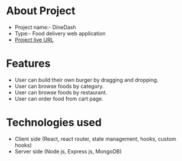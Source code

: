 # About Project

- Project name:- DineDash
- Type:- Food delivery web application
- [Project live URL](https://dine-dash-client.web.app/)

# Features

- User can build their own burger by dragging and dropping.
- User can browse foods by category.
- User can browse foods by restaurant.
- User can order food from cart page.

# Technologies used

- Client side (React, react router, state management, hooks, custom hooks)
- Server side (Node js, Express js, MongoDB)
